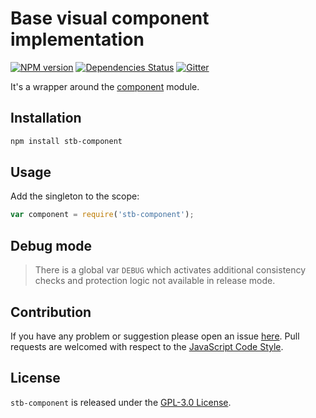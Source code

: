 Base visual component implementation
====================================

[![NPM version](https://img.shields.io/npm/v/stb-component.svg?style=flat-square)](https://www.npmjs.com/package/stb-component)
[![Dependencies Status](https://img.shields.io/david/stbsdk/component.svg?style=flat-square)](https://david-dm.org/stbsdk/component)
[![Gitter](https://img.shields.io/badge/gitter-join%20chat-blue.svg?style=flat-square)](https://gitter.im/DarkPark/stbsdk)


It's a wrapper around the [component](https://github.com/spasdk/component) module.


## Installation ##

```bash
npm install stb-component
```


## Usage ##

Add the singleton to the scope:

```js
var component = require('stb-component');
```


## Debug mode ##

> There is a global var `DEBUG` which activates additional consistency checks and protection logic not available in release mode.


## Contribution ##

If you have any problem or suggestion please open an issue [here](https://github.com/stbsdk/component/issues).
Pull requests are welcomed with respect to the [JavaScript Code Style](https://github.com/DarkPark/jscs).


## License ##

`stb-component` is released under the [GPL-3.0 License](http://opensource.org/licenses/GPL-3.0).
